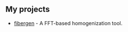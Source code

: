 ## My projects
- [fibergen](https://fospald.github.io/fibergen/) - A FFT-based homogenization tool.
